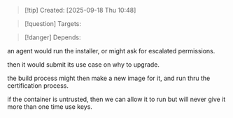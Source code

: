 
>[!tip] Created: [2025-09-18 Thu 10:48]

>[!question] Targets: 

>[!danger] Depends: 

an agent would run the installer, or might ask for escalated permissions.

then it would submit its use case on why to upgrade.

the build process might then make a new image for it, and run thru the certification process.

if the container is untrusted, then we can allow it to run but will never give it more than one time use keys.